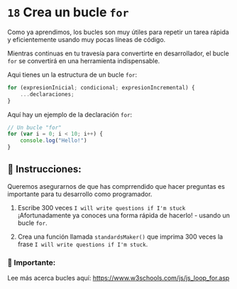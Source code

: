 # `18` Crea un bucle `for`

Como ya aprendimos, los bucles son muy útiles para repetir un tarea rápida y eficientemente usando muy pocas líneas de código. 

Mientras continuas en tu travesía para convertirte en desarrollador, el bucle `for` se convertirá en una herramienta indispensable.

Aqui tienes un la estructura de un bucle `for`:


```js
for (expresionInicial; condicional; expresionIncremental) {
    ...declaraciones;
}
```
Aquí hay un ejemplo de la declaración `for`:

```js
// Un bucle "for"
for (var i = 0; i < 10; i++) {
    console.log("Hello!")
}
```

## :pencil: Instrucciones:

Queremos asegurarnos de que has comprrendido que hacer preguntas es importante para tu desarrollo como programador. 

1. Escribe 300 veces `I will write questions if I'm stuck` ¡Afortunadamente ya conoces una forma rápida de hacerlo! - usando un bucle `for`.

2. Crea una función llamada `standardsMaker()` que imprima 300 veces la frase `I will write questions if I'm stuck`.

### :mag_right: Importante:

Lee más acerca bucles aquí: https://www.w3schools.com/js/js_loop_for.asp
